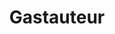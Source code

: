 ---
title: Gastauteur
description: 'Artikelen geschreven door gastauteurs.'
profession: '“ ...”'
pseudonym: true
image: c14d837a-1c87-411a-8f34-c3916d5bc858.webp
---